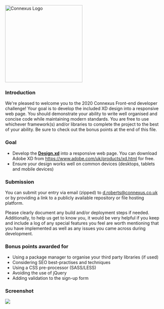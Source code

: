 <img src="https://www.connexus.co.uk/app/default/files-module/local/images/logo-dark.svg" alt="Connexus Logo" width="250" />


### Introduction

We're pleased to welcome you to the 2020 Connexus Front-end developer challenge! Your goal is to develop the included XD design into a responsive web page. You should demonstrate your ability to write well organised and concise code while maintaining modern standards.
You are free to use whichever framework(s) and/or libraries to complete the project to the best of your ability. Be sure to check out the bonus points at the end of this file.

### Goal

- Develop the **[Design.xd](https://github.com/dav0r/connexus-frontend-challenge/raw/main/Design.xd)** into a responsive web page. You can download Adobe XD from https://www.adobe.com/uk/products/xd.html for free.
- Ensure your design works well on common devices (desktops, tablets and mobile devices)

### Submission

You can submit your entry via email (zipped) to d.roberts@connexus.co.uk or by providing a link to a publicly available repository or file hosting platform.

Please clearly document any build and/or deployment steps if needed. Additionally, to help us get to know you, it would be very helpful if you keep and include a log of any special features you feel are worth mentioning that you have implemented as well as any issues you came across during development.

### Bonus points awarded for

- Using a package manager to organise your third party libraries (if used)
- Considering SEO best-practises and techniques
- Using a CSS pre-processor (SASS/LESS)
- Avoiding the use of jQuery
- Adding validation to the sign-up form

### Screenshot
<img src="https://raw.githubusercontent.com/dav0r/connexus-frontend-challenge/main/Screenshots/Desktop.jpg" />
